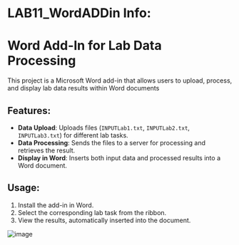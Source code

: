 # LAB11_WordADDin Info:
# Word Add-In for Lab Data Processing
This project is a Microsoft Word add-in that allows users to upload, process, and display lab data results within Word documents
## Features:
- **Data Upload**: Uploads files (`INPUTLab1.txt`, `INPUTLab2.txt`, `INPUTLab3.txt`) for different lab tasks.
- **Data Processing**: Sends the files to a server for processing and retrieves the result.
- **Display in Word**: Inserts both input data and processed results into a Word document.
## Usage:
1. Install the add-in in Word.
2. Select the corresponding lab task from the ribbon.
3. View the results, automatically inserted into the document.

![image](https://github.com/user-attachments/assets/dc5d3d7c-bb00-400b-9b04-857ef4c791bb)
